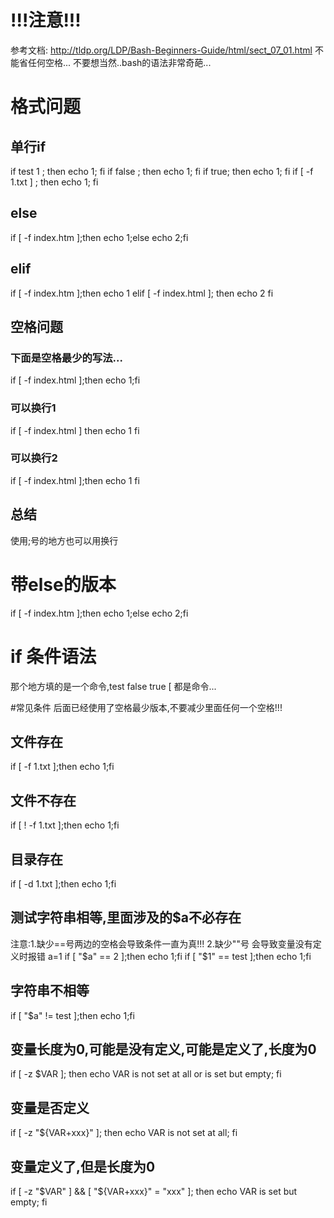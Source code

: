 # !!!注意!!!
参考文档: http://tldp.org/LDP/Bash-Beginners-Guide/html/sect_07_01.html
不能省任何空格...
不要想当然..bash的语法非常奇葩...

# 格式问题
## 单行if
if test 1 ; then echo 1; fi
if false ; then echo 1; fi
if true; then echo 1; fi
if [ -f 1.txt ] ; then echo 1; fi
## else
if [ -f index.htm ];then echo 1;else echo 2;fi

## elif
if [ -f index.htm ];then echo 1
elif [ -f index.html ]; then echo 2
fi

## 空格问题
### 下面是空格最少的写法...
if [ -f index.html ];then echo 1;fi

### 可以换行1
if [ -f index.html ]
then echo 1
fi

### 可以换行2
if [ -f index.html ];then
echo 1
fi

## 总结
使用;号的地方也可以用换行

# 带else的版本
if [ -f index.htm ];then echo 1;else echo 2;fi

# if 条件语法
那个地方填的是一个命令,test false true [ 都是命令...

#常见条件
后面已经使用了空格最少版本,不要减少里面任何一个空格!!!

## 文件存在
if [ -f 1.txt ];then echo 1;fi

## 文件不存在
if [ ! -f 1.txt ];then echo 1;fi

## 目录存在
if [ -d 1.txt ];then echo 1;fi

## 测试字符串相等,里面涉及的$a不必存在
注意:1.缺少==号两边的空格会导致条件一直为真!!!
2.缺少""号 会导致变量没有定义时报错
a=1
if [ "$a" == 2 ];then echo 1;fi
if [ "$1" == test ];then echo 1;fi

## 字符串不相等
if [ "$a" != test ];then echo 1;fi


## 变量长度为0,可能是没有定义,可能是定义了,长度为0
if [ -z $VAR ]; then echo VAR is not set at all or is set but empty; fi

## 变量是否定义
if [ -z "${VAR+xxx}" ]; then echo VAR is not set at all; fi

## 变量定义了,但是长度为0
if [ -z "$VAR" ] && [ "${VAR+xxx}" = "xxx" ]; then echo VAR is set but empty; fi




